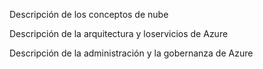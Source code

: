 Descripción de los conceptos de nube





Descripción de la arquitectura y loservicios de Azure




Descripción de la administración y la gobernanza de Azure
